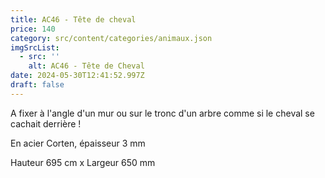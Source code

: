 ```yaml
---
title: AC46 - Tête de cheval
price: 140
category: src/content/categories/animaux.json
imgSrcList:
  - src: ''
    alt: AC46 - Tête de Cheval
date: 2024-05-30T12:41:52.997Z
draft: false
---
```


A fixer à l'angle d'un mur ou sur le tronc d'un arbre comme si le cheval se cachait derrière !

En acier Corten, épaisseur 3 mm

Hauteur 695 cm x Largeur 650 mm
